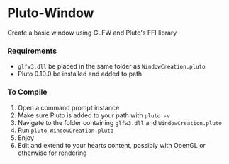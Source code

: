 # Pluto-Window
Create a basic window using GLFW and Pluto's FFI library

### Requirements
- `glfw3.dll` be placed in the same folder as `WindowCreation.pluto`
- Pluto 0.10.0 be installed and added to path
### To Compile
1. Open a command prompt instance
2. Make sure Pluto is added to your path with `pluto -v`
3. Navigate to the folder containing `glfw3.dll` and `WindowCreation.pluto` 
4. Run `pluto WindowCreation.pluto`
5. Enjoy
6. Edit and extend to your hearts content, possibly with OpenGL or otherwise for rendering
